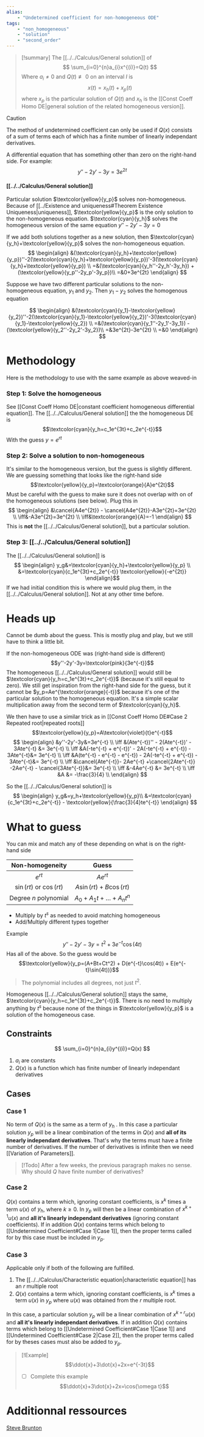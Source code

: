 ```yaml
---
alias:
    - "Undetermined coefficient for non-homogeneous ODE"
tags:
    - "non_homogeneous"
    - "solution"
    - "second_order"
---
```


> [!summary]
> The [[../../Calculus/General solution]] of
> $$
> \sum_{i=0}^{n}a_{i}x^{(i)}=Q(t)
> $$
> Where $a_i\neq 0$ and $Q(t) \not\equiv 0$ on an interval $I$ is
> $$x(t)=x_h(t)+x_p(t)$$
> where $x_p$ is the particular solution of $Q(t)$ and $x_h$ is the [[Const Coeff Homo DE|general solution of the related homogeneous version]]. 


> [!Caution]
> The method of undetermined coefficient can only be used if $Q(x)$ consists of a sum of terms each of which has a finite number of linearly independant derivatives. 

A differential equation that has something other than zero on the right-hand side. For example:
$$y''-2y'-3y=3e^{2t}$$
#### [[../../Calculus/General solution]]

Particular solution $\textcolor{yellow}{y_p}$ solves non-homogeneous. Because of [[../Existence and uniqueness#Theorem Existence Uniqueness|uniqueness]], $\textcolor{yellow}{y_p}$ is the only solution to the non-homogeneous equation. 
$\textcolor{cyan}{y_h}$ solves the homogeneous version of the same equation $y''-2y'-3y=0$

If we add both solutions together as a new solution, then $\textcolor{cyan}{y_h}+\textcolor{yellow}{y_p}$ solves the non-homogeneous equation.
$$
\begin{align}
&(\textcolor{cyan}{y_h}+\textcolor{yellow}{y_p})''-2(\textcolor{cyan}{y_h}+\textcolor{yellow}{y_p})'-3(\textcolor{cyan}{y_h}+\textcolor{yellow}{y_p}) \\
=&(\textcolor{cyan}{y_h''-2y_h'-3y_h}) + (\textcolor{yellow}{y_p''-2y_p'-3y_p})\\
=&0+3e^{2t}
\end{align}
$$

Suppose we have two different particular solutions to the non-homogeneous equation, $y_1$ and $y_2$. Then $y_1-y_2$ solves the homogenous equation

$$
\begin{align}
&(\textcolor{cyan}{y_1}-\textcolor{yellow}{y_2})''-2(\textcolor{cyan}{y_1}-\textcolor{yellow}{y_2})'-3(\textcolor{cyan}{y_1}-\textcolor{yellow}{y_2}) \\
=&(\textcolor{cyan}{y_1''-2y_1'-3y_1}) - (\textcolor{yellow}{y_2''-2y_2'-3y_2})\\
=&3e^{2t}-3e^{2t} \\
=&0
\end{align}
$$

# Methodology
Here is the methodology to use with the same example as above weaved-in

### Step 1: Solve the homogeneous
See [[Const Coeff Homo DE|constant coefficient homogeneous differential equation]]. The [[../../Calculus/General solution]] the the homogeneous DE is
$$\textcolor{cyan}{y_h=c_1e^{3t}+c_2e^{-t}}$$
With the guess $y=e^{rt}$

### Step 2: Solve a solution to non-homogeneous
It's similar to the homogeneous version, but the guess is slightly different. We are guessing something that looks like the right-hand side
$$\textcolor{yellow}{y_p}=\textcolor{orange}{A}e^{2t}$$
Must be careful with the guess to make sure it does not overlap with on of the homogeneous solutions (see below). Plug this in
$$
\begin{align}
&\cancel{A4e^{2t}} - \cancel{A4e^{2t}}-A3e^{2t}=3e^{2t} \\
\iff&-A3e^{2t}=3e^{2t} \\
\iff&\textcolor{orange}{A}=-1
\end{align}
$$
This is **not** the [[../../Calculus/General solution]], but a particular solution.

### Step 3: [[../../Calculus/General solution]]
The [[../../Calculus/General solution]] is 
$$
\begin{align}
y_g&=\textcolor{cyan}{y_h}+\textcolor{yellow}{y_p} \\
&=\textcolor{cyan}{c_1e^{3t}+c_2e^{-t}} \textcolor{yellow}{-e^{2t}}
\end{align}$$
If we had initial condition this is where we would plug them, in the [[../../Calculus/General solution]]. Not at any other time before.

# Heads up
Cannot be dumb about the guess. This is mostly plug and play, but we still have to think a little bit.

If the non-homogeneous ODE was (right-hand side is different)
$$y''-2y'-3y=\textcolor{pink}{3e^{-t}}$$
The homogeneous [[../../Calculus/General solution]] would still be $\textcolor{cyan}{y_h=c_1e^{3t}+c_2e^{-t}}$ (because it's still equal to zero). We still get inspiration from the right-hand side for the guess, but it cannot be $y_p=Ae^{\textcolor{orange}{-t}}$  because it's one of the particular solution to the homogeneous equation. It's a simple scalar multiplication away from the second term of $\textcolor{cyan}{y_h}$.

We then have to use a similar trick as in [[Const Coeff Homo DE#Case 2 Repeated root|repeated roots]]
$$\textcolor{yellow}{y_p}=A\textcolor{violet}{t}e^{-t}$$
$$
\begin{align}
&y''-2y'-3y&=3e^{-t} \\
\iff &(Ate^{-t})'' - 2(Ate^{-t})' - 3Ate^{-t} &= 3e^{-t} \\
\iff &A(-te^{-t} + e^{-t})' - 2A(-te^{-t} + e^{-t}) - 3Ate^{-t}&= 3e^{-t} \\
\iff &A(te^{-t} - e^{-t} - e^{-t}) - 2A(-te^{-t} + e^{-t}) - 3Ate^{-t}&= 3e^{-t} \\
\iff &\cancel{Ate^{-t}}- 2Ae^{-t} +\cancel{2Ate^{-t}} -2Ae^{-t} - \cancel{3Ate^{-t}}&= 3e^{-t} \\
\iff &-4Ae^{-t} &= 3e^{-t} \\
\iff &A &= -\frac{3}{4} \\
\end{align}
$$

So the [[../../Calculus/General solution]] is 
$$
\begin{align}
y_g&=y_h+\textcolor{yellow}{y_p}\\
&=\textcolor{cyan}{c_1e^{3t}+c_2e^{-t}} - \textcolor{yellow}{\frac{3}{4}te^{-t}} 
\end{align}
$$


# What to guess
You can mix and match any of these depending on what is on the right-hand side

| Non-homogeneity | Guess |
|:---:|:---:|
| $e^{rt}$ | $Ae^{rt}$ |
| $\sin(rt)$ or $\cos(rt)$ | $A\sin(rt) + B\cos(rt)$ |
| Degree $n$ polynomial | $A_0 + A_1t + \ldots + A_nt^n$ |

- Multiply by $t^s$ as needed to avoid matching homogeneous
- Add/Multiply different types together

Example
$$y''-2y'-3y=t^2 + 3e^{-t}\cos(4t)$$
Has all of the above. So the guess would be
$$\textcolor{yellow}{y_p=(A+Bt+Ct^2) + D(e^{-t}\cos(4t)) + E(e^{-t}\sin(4t))}$$
>The polynomial includes all degrees, not just $t^2$.

Homogeneous [[../../Calculus/General solution]] stays the same, $\textcolor{cyan}{y_h=c_1e^{3t}+c_2e^{-t}}$. There is no need to multiply anything by $t^s$ because none of the things in $\textcolor{yellow}{y_p}$ is a solution of the homogeneous case.

## Constraints
$$
\sum_{i=0}^{n}a_{i}y^{(i)}=Q(x)
$$
1. $a_i$ are constants
2. $Q(x)$ is a function which has finite number of linearly independant derivatives

## Cases

### Case 1
No term of $Q(x)$ is the same as a term of $y_h$ . In this case a particular solution $y_p$ will be a linear combination of the terms in $Q(x)$ and **all of its linearly independant derivatives**. That's why the terms must have a finite number of derivatives. If the number of derivatives is infinite then we need [[Variation of Parameters]].

> [!Todo] 
> After a few weeks, the previous paragraph makes no sense. Why should $Q$ have finite number of derivatives?


### Case 2
$Q(x)$ contains a term which, ignoring constant coefficients, is $x^k$ times a term $u(x)$ of $y_h$, where $k \geq 0$. In $y_p$ will then be a linear combination of $x^{k+1}u(x)$ and **all it's linearly independant derivatives** (ignoring constant coefficients). If in addition $Q(x)$ contains terms which belong to [[Undetermined Coefficient#Case 1|Case 1]], then the proper terms called for by this case must be included in $y_p$.

### Case 3
Applicable only if both of the following are fulfilled. 

1. The [[../../Calculus/Characteristic equation|characteristic equation]] has an $r$ multiple root
2. $Q(x)$ contains a term which, ignoring constant coefficients, is $x^k$ times a term $u(x)$ in $y_p$ where $u(x)$ was obtained from the $r$ multiple root. 

In this case, a particular solution $y_p$ will be a linear combination of $x^{k+r}u(x)$ and **all it's linearly independant derivatives**. If in addition $Q(x)$ contains terms which belong to [[Undetermined Coefficient#Case 1|Case 1]] and [[Undetermined Coefficient#Case 2|Case 2]], then the proper terms called for by theses cases must also be added to $y_p$.


> [!Example] 
> $$\ddot{x}+3\dot{x}+2x=e^{-3t}$$
> - [ ] Complete this example
> $$\ddot{x}+3\dot{x}+2x=\cos{\omega t}$$
> 

# Additionnal ressources
[Steve Brunton](https://youtu.be/Jvmb2jeRaGE)